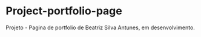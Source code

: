 # Project-portfolio-page
 Projeto - Pagina de portfolio de Beatriz Silva Antunes, em desenvolvimento.
